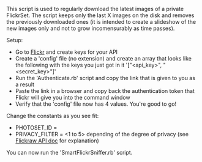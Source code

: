 This script is used to regularly download the latest images of a private FlickrSet. The script keeps only the last X images on the disk and removes the previously downloaded ones (it is intended to create a slideshow of the new images only and not to grow incomensurably as time passes).

Setup:
* Go to [Flickr](http://www.flickr.com/services/apps/create/apply/?) and create keys for your API
* Create a 'config' file (no extension) and create an array that looks like the following with the keys you just got in it '["<api_key>", "<secret_key>"]'
* Run the 'Authenticate.rb' script and copy the link that is given to you as a result
* Paste the link in a browser and copy back the authentication token that Flickr will give you into the command window
* Verify that the 'config' file now has 4 values. You're good to go!

Change the constants as you see fit: 
* PHOTOSET_ID = <the id of the set you wish to observe>
* PRIVACY_FILTER = <1 to 5> depending of the degree of privacy (see [Flickraw API doc](http://hanklords.github.io/flickraw/FlickRaw/Flickr/Photosets.html#method-i-getPhotos) for explanation)

You can now run the 'SmartFlickrSniffer.rb' script.